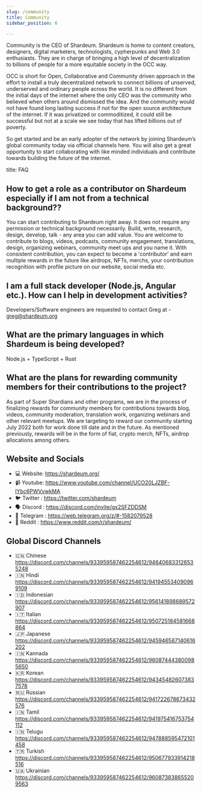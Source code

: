 ```yaml
---
slug: /community
title: Community
sidebar_position: 6

---
```

Community is the CEO of Shardeum. Shardeum is home to content creators, designers, digital marketers, technologists, cypherpunks and Web 3.0 enthusiasts. They are in charge of bringing a high level of decentralization to billions of people for a more equitable society in the OCC way.

OCC is short for Open, Collaborative and Community driven approach in the effort to install a truly decentralized network to connect billions of unserved, underserved and ordinary people across the world. It is no different from the initial days of the internet where the only CEO was the community who believed when others around dismissed the idea. And the community would not have found long lasting success if not for the open source architecture of the internet. If it was privatized or commoditized, it could still be successful but not at a scale we see today that has lifted billions out of poverty.

So get started and be an early adopter of the network by joining Shardeum’s global community today via official channels here. You will also get a great opportunity to start collaborating with like minded individuals and contribute towards building the future of the internet.

title: FAQ

## How to get a role as a contributor on Shardeum especially if I am not from a technical background??

You can start contributing to Shardeum right away. It does not require any permission or technical background necessarily. Build, write, research, design, develop, talk - any area you can add value. You are welcome to contribute to blogs, videos, podcasts, community engagement, translations, design, organizing webinars, community meet ups and you name it. With consistent contribution, you can expect to become a 'contributor' and earn multiple rewards in the future like airdrops, NFTs, merchs, your contribution recognition with profile picture on our website, social media etc.

## I am a full stack developer (Node.js, Angular etc.). How can I help in development activities?

Developers/Software engineers are requested to contact Greg at - greg@shardeum.org

## What are the primary languages in which Shardeum is being developed?

Node.js + TypeScript + Rust

## What are the plans for rewarding community members for their contributions to the project?

As part of Super Shardians and other programs, we are in the process of finalizing rewards for community members for contributions towards blog, videos, community moderation, translation work, organizing webinars and other relevant meetups. We are targeting to reward our community starting July 2022 both for work done till date and in the future. As mentioned previously, rewards will be in the form of fiat, crypto merch, NFTs, airdrop allocations among others.

## Website and Socials

- 💻 Website: https://shardeum.org/
- 📹 Youtube: https://www.youtube.com/channel/UCO20LJZBF-lYbc6PWVvwkMA
- 🐦 Twitter : https://twitter.com/shardeum
- 🗣️ Discord : https://discord.com/invite/gx2SFZDDSM
- 📮 Telegram : https://web.telegram.org/z/#-1582079528
- 📓 Reddit : https://www.reddit.com/r/shardeum/

## Global Discord Channels

- 🇨🇳 Chinese https://discord.com/channels/933959587462254612/946406833126535248
- 🇮🇳 Hindi https://discord.com/channels/933959587462254612/941945534090969109
- 🇮🇩 Indonesian https://discord.com/channels/933959587462254612/956141898689572907
- 🇮🇹 Italian https://discord.com/channels/933959587462254612/950725184581668864
- 🇯🇵 Japanese https://discord.com/channels/933959587462254612/945946587140616202
- 🇮🇳 Kannada https://discord.com/channels/933959587462254612/960874443800985650
- 🇰🇷 Korean https://discord.com/channels/933959587462254612/943454826073837578
- 🇷🇺 Russian https://discord.com/channels/933959587462254612/941722678673432576
- 🇮🇳 Tamil https://discord.com/channels/933959587462254612/941975416753754112
- 🇮🇳 Telugu https://discord.com/channels/933959587462254612/947888595472101458
- 🇹🇷 Turkish https://discord.com/channels/933959587462254612/950677933914218516
- 🇺🇦 Ukrainian https://discord.com/channels/933959587462254612/960873838655209563
